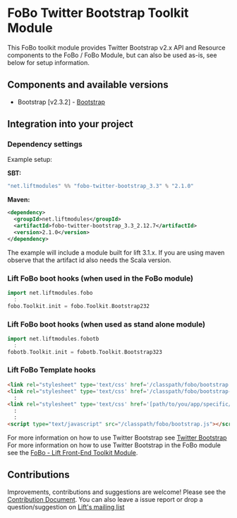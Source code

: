 # FoBo Twitter Bootstrap Toolkit Module

This FoBo toolkit module provides Twitter Bootstrap v2.x API and Resource components to the FoBo / FoBo Module, 
but can also be used as-is, see below for setup information. 

## Components and available versions 

- Bootstrap [v2.3.2] - [Bootstrap](http://twitter.github.com/bootstrap/)

## Integration into your project 

### Dependency settings

Example setup:

**SBT:**
```scala
"net.liftmodules" %% "fobo-twitter-bootstrap_3.3" % "2.1.0"
```
**Maven:**
```xml
<dependency>
  <groupId>net.liftmodules</groupId>
  <artifactId>fobo-twitter-bootstrap_3.3_2.12.7</artifactId>
  <version>2.1.0</version>
</dependency>
```
The example will include a module built for lift 3.1.x. 
If you are using maven observe that the artifact id also needs the Scala version.

### Lift FoBo boot hooks (when used in the FoBo module)
```scala
import net.liftmodules.fobo 
  :
fobo.Toolkit.init = fobo.Toolkit.Bootstrap232 
```
### Lift FoBo boot hooks (when used as stand alone module)
```scala
import net.liftmodules.fobotb
  :
fobotb.Toolkit.init = fobotb.Toolkit.Bootstrap323 
```
### Lift FoBo Template hooks
```html
<link rel="stylesheet" type='text/css' href='/classpath/fobo/bootstrap.css'> 
<link rel="stylesheet" type='text/css' href='/classpath/fobo/bootstrap-responsive.css'> 
  :
<link rel="stylesheet" type='text/css' href='[path/to/you/app/specific/css/file/in/the/webapp/dir]'>
  :
  :
<script type="text/javascript" src="/classpath/fobo/bootstrap.js"></script>
```
For more information on how to use Twitter Bootstrap see [Twitter Bootstrap](http://twitter.github.com/bootstrap/)
For more information on how to use Twitter Bootstrap in the FoBo module see the [FoBo - Lift Front-End Toolkit Module](https://github.com/karma4u101/FoBo).

## Contributions

Improvements, contributions and suggestions are welcome! Please see the [Contribution Document](https://github.com/karma4u101/FoBo/blob/master/CONTRIBUTING.md). You can also leave a issue report or drop a question/suggestion on [Lift's mailing list](http://groups.google.com/group/liftweb/) 

